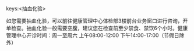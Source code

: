 keys:<抽血化验>

如您需要抽血化验，可以前往健康管理中心体检部3楼前台业务窗口进行咨询，开单检查。抽血化验一般需要空腹，建议您在检查前至少禁食、禁饮6个小时。健康管理中心开诊时间：周一至周六 上午08:00-12:00 下午14:00-17:00（节假日除外）